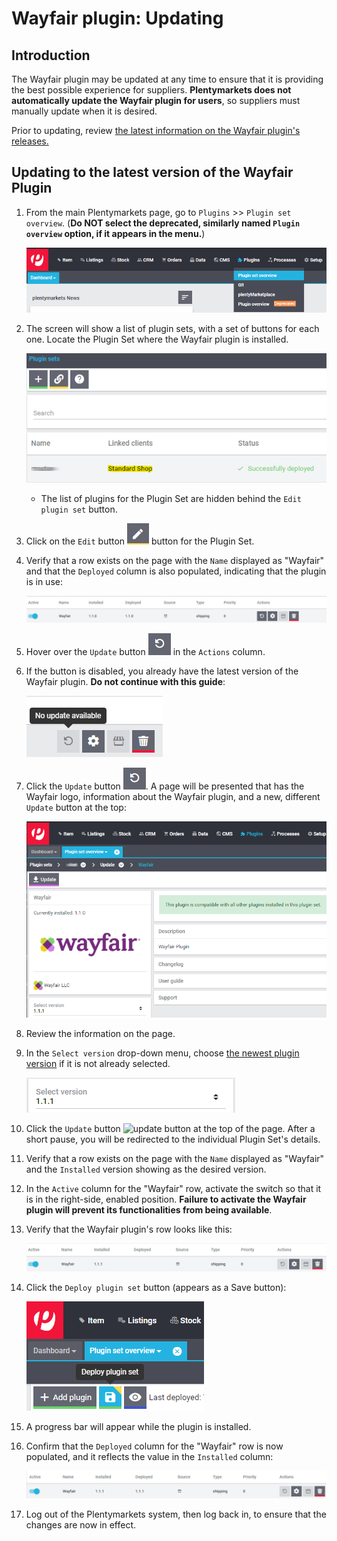 # Wayfair plugin: Updating

## Introduction
The Wayfair plugin may be updated at any time to ensure that it is providing the best possible experience for suppliers. **Plentymarkets does not automatically update the Wayfair plugin for users**, so suppliers must manually update when it is desired.

Prior to updating, review [the latest information on the Wayfair plugin's releases.](https://github.com/wayfair-contribs/plentymarkets-plugin/releases)

## Updating to the latest version of the Wayfair Plugin
1. From the main Plentymarkets page, go to `Plugins` >> `Plugin set overview`.
(**Do NOT select the deprecated, similarly named `Plugin overview` option, if it appears in the menu.**)

    ![plugins_menu_plugin_set_overview](../../../images/en/plugins_menu_plugin_set_overview.png)

2. The screen will show a list of plugin sets, with a set of buttons for each one. Locate the Plugin Set where the Wayfair plugin is installed.

     ![linked clients](../../../images/en/plugin_sets_linked_clients.png)

    * The list of plugins for the Plugin Set are hidden behind the `Edit plugin set` button.

3. Click on the `Edit` button ![pencil button](../../../images/common/button_pencil.png) button for the Plugin Set.

4. Verify that a row exists on the page with the `Name` displayed as "Wayfair" and that the `Deployed` column is also populated, indicating that the plugin is in use:

    ![wayfair plugin needs update](../../../images/en/installation/wayfair_plugin_needs_update.png)

5. Hover over the `Update` button ![update button](../../../images/common/button_update.png) in the `Actions` column.

5. If the button is disabled, you already have the latest version of the Wayfair plugin. **Do not continue with this guide**:

    ![no update](../../../images/en/installation/no_update.png)


6. Click the `Update` button ![update button](../../../images/common/button_update.png). A page will be presented that has the Wayfair logo, information about the Wayfair plugin, and a new, different `Update` button at the top:

    ![update page](../../../images/en/installation/update_page.png)

7. Review the information on the page.

9. In the `Select version` drop-down menu, choose [the newest plugin version](https://github.com/wayfair-contribs/plentymarkets-plugin/releases) if it is not already selected.

    ![update selector](../../../images/en/installation/update_version_selection.png)

10. Click the `Update` button ![update button](../../../images/en/shipping/update_button.png) at the top of the page. After a short pause, you will be redirected to the individual Plugin Set's details.

11. Verify that a row exists on the page with the `Name` displayed as "Wayfair" and the `Installed` version showing as the desired version.

12. In the `Active` column for the "Wayfair" row, activate the switch so that it is in the right-side, enabled position. **Failure to activate the Wayfair plugin will prevent its functionalities from being available**.

13. Verify that the Wayfair plugin's row looks like this:

    ![wayfair plugin not yet deployed](../../../images/en/installation/wayfair_plugin_not_yet_deployed.png)

14. Click the `Deploy plugin set` button (appears as a Save button):

    ![deploy plugin set button](../../../images/en/installation/button_deploy_plugin_set.png)

15. A progress bar will appear while the plugin is installed.

16. Confirm that the `Deployed` column for the "Wayfair" row is now populated, and it reflects the value in the `Installed` column:

    ![wayfair plugin deployed](../../../images/en/installation/wayfair_plugin_deployed.png)

17. Log out of the Plentymarkets system, then log back in, to ensure that the changes are now in effect.
